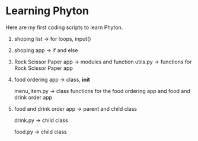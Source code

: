 # Learning Phyton

Here are my first coding scripts to learn Phyton.

1. shoping list -> for loops, input()

2. shoping app -> if and else 

3. Rock Scissor Paper app -> modules and function
	 utils.py -> functions for Rock Scissor Paper app

4. food ordering app -> class, __init__
    
    menu_item.py -> class functions for the food ordering app and food and drink order app

5. food and drink order app -> parent and child class
    
    drink.py -> child class 
    
    food.py -> child class
